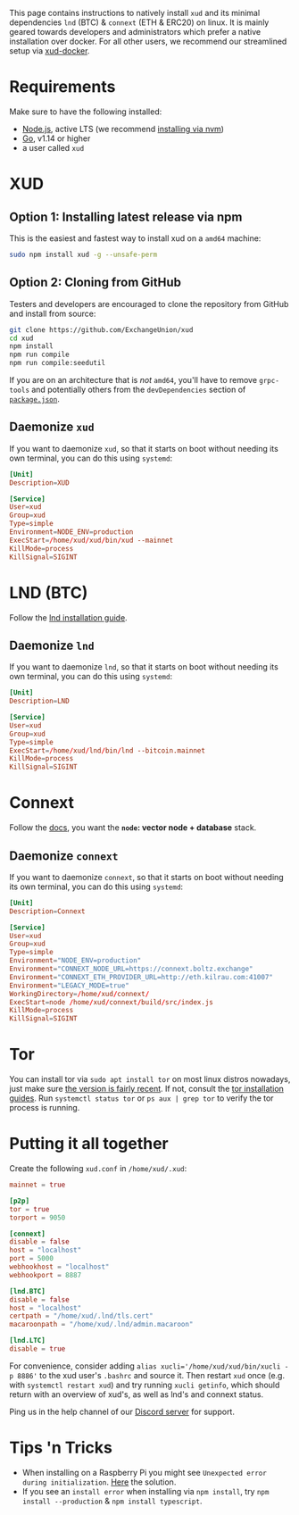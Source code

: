 This page contains instructions to natively install `xud` and its minimal dependencies `lnd` (BTC) & `connext` (ETH & ERC20) on linux. It is mainly geared towards developers and administrators which prefer a native installation over docker. For all other users, we recommend our streamlined setup via [xud-docker](Market%20Maker%20Guide.md).

# Requirements

Make sure to have the following installed:
- [Node.js](https://nodejs.org/en/download/), active LTS (we recommend [installing via nvm](https://nodejs.org/en/download/package-manager/#nvm))
- [Go](https://golang.org/), v1.14 or higher
- a user called `xud`

# XUD

## Option 1: Installing latest release via npm
This is the easiest and fastest way to install xud on a `amd64` machine: 
```bash
sudo npm install xud -g --unsafe-perm
```

## Option 2: Cloning from GitHub

Testers and developers are encouraged to clone the repository from GitHub and install from source:

```bash
git clone https://github.com/ExchangeUnion/xud
cd xud
npm install
npm run compile
npm run compile:seedutil
```
If you are on an architecture that is *not* `amd64`, you'll have to remove `grpc-tools` and potentially others from the `devDependencies` section of [`package.json`](https://github.com/ExchangeUnion/xud/blob/master/package.json).

## Daemonize `xud`

If you want to daemonize `xud`, so that it starts on boot without needing its own terminal, you can do this using `systemd`:

```toml
[Unit]
Description=XUD

[Service]
User=xud
Group=xud
Type=simple
Environment=NODE_ENV=production
ExecStart=/home/xud/xud/bin/xud --mainnet
KillMode=process
KillSignal=SIGINT
```

# LND (BTC)

Follow the [lnd installation guide](https://github.com/lightningnetwork/lnd/blob/master/docs/INSTALL.md#installing-lnd).

## Daemonize `lnd`

If you want to daemonize `lnd`, so that it starts on boot without needing its own terminal, you can do this using `systemd`:

```toml
[Unit]
Description=LND

[Service]
User=xud
Group=xud
Type=simple
ExecStart=/home/xud/lnd/bin/lnd --bitcoin.mainnet
KillMode=process
KillSignal=SIGINT
```

# Connext

Follow the [docs](https://github.com/connext/vector#quick-start), you want the **`node`: vector node + database** stack.

## Daemonize `connext`

If you want to daemonize `connext`, so that it starts on boot without needing its own terminal, you can do this using `systemd`:

```toml
[Unit]
Description=Connext

[Service]
User=xud
Group=xud
Type=simple
Environment="NODE_ENV=production"
Environment="CONNEXT_NODE_URL=https://connext.boltz.exchange"
Environment="CONNEXT_ETH_PROVIDER_URL=http://eth.kilrau.com:41007"
Environment="LEGACY_MODE=true"
WorkingDirectory=/home/xud/connext/
ExecStart=node /home/xud/connext/build/src/index.js
KillMode=process
KillSignal=SIGINT
```

# Tor

You can install tor via `sudo apt install tor` on most linux distros nowadays, just make sure [the version is fairly recent](https://github.com/torproject/tor/releases). If not, consult the [tor installation guides](https://2019.www.torproject.org/docs/installguide.html.en). Run `systemctl status tor` or `ps aux | grep tor` to verify the tor process is running.

# Putting it all together

Create the following `xud.conf` in `/home/xud/.xud`:
```toml
mainnet = true

[p2p]
tor = true
torport = 9050

[connext]
disable = false
host = "localhost"
port = 5000
webhookhost = "localhost"
webhookport = 8887

[lnd.BTC]
disable = false
host = "localhost"
certpath = "/home/xud/.lnd/tls.cert"
macaroonpath = "/home/xud/.lnd/admin.macaroon"

[lnd.LTC]
disable = true
```

For convenience, consider adding `alias xucli='/home/xud/xud/bin/xucli -p 8886'` to the xud user's `.bashrc` and source it. Then restart `xud` once (e.g. with `systemctl restart xud`) and try running `xucli getinfo`, which should return with an overview of xud's, as well as lnd's and connext status.

Ping us in the help channel of our [Discord server](https://discord.gg/YgDhMSn) for support.

# Tips 'n Tricks

* When installing on a Raspberry Pi you might see `Unexpected error during initialization`. [Here](https://github.com/ExchangeUnion/xud/issues/1199#issuecomment-527819108) the solution.
* If you see an `install error` when installing via `npm install`, try `npm install --production` & `npm install typescript`.
